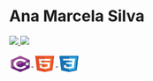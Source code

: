 # Ana Marcela Silva
 
 <div>
  <a href="https://github.com/AnaMarcelaSilva">
  <img height="180em" src="https://github-readme-stats.vercel.app/api?username=AnaMarcelaSilva&show_icons=true&theme=dark&include_all_commits=true&count_private=true"/>
  <img height="180em" src="https://github-readme-stats.vercel.app/api/top-langs/?username=AnaMarcelaSilva&layout=compact&langs_count=7&theme=dark"/>
</div>
  
<div style="display: inline_block"><br>
  <img align="center"  alt="Ana-Csharp" height="30" width="40" src="https://github.com/devicons/devicon/blob/master/icons/csharp/csharp-original.svg">
  <img align="center" alt="HTML" height="30" width="40" src="https://raw.githubusercontent.com/devicons/devicon/master/icons/html5/html5-original.svg">
 <img align="center" alt="CSS" height="30" width="40" src="https://raw.githubusercontent.com/devicons/devicon/master/icons/css3/css3-original.svg">  
 
</div>
